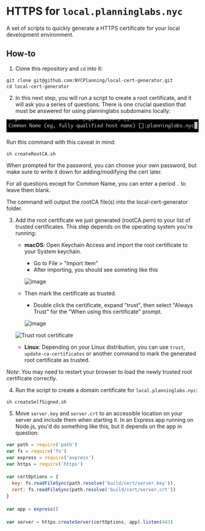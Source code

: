 # HTTPS for `local.planninglabs.nyc`

A set of scripts to quickly generate a HTTPS certificate for your local development environment.

## How-to

1. Clone this repository and `cd` into it:

```
git clone git@github.com:NYCPlanning/local-cert-generator.git
cd local-cert-generator
```
2. In this next step, you will run a script to create a root certificate, and it will ask you a series of questions. There is one crucial question that must be answered for using planninglabs subdomains locally:

![alt text](common-name.png)

Run this command with this caveat in mind:

```
sh createRootCA.sh
```

When prompted for the password, you can choose your own password, but make sure to write it down for adding/modifying the cert later.

For all questions except for Common Name, you can enter a period `.` to leave them blank. 

The command will output the rootCA file(s) into the local-cert-generator folder.

3. Add the root certificate we just generated (rootCA.pem) to your list of trusted certificates. This step depends on the operating system you're running:

    - **macOS**: Open Keychain Access and import the root certificate to your System keychain. 
      - Go to File > "Import Item"
      - After importing, you should see someting like this
      
      ![image](https://user-images.githubusercontent.com/3311663/78997227-2182bd00-7b14-11ea-8a9c-4012d3d4eb92.png)

    - Then mark the certificate as trusted.
      -  Double click the certificate, expand "trust", then select "Always Trust" for the "When using this certificate" prompt.

      ![image](https://user-images.githubusercontent.com/3311663/78997488-a968c700-7b14-11ea-8a39-a0c00d1e1722.png)


    ![Trust root certificate](https://cdn-images-1.medium.com/max/1600/1*NWwMb0yV9ClHDj87Kug9Ng.png)
    

    - **Linux**: Depending on your Linux distribution, you can use `trust`, `update-ca-certificates` or another command to mark the generated root certificate as trusted.

*Note*: You may need to restart your browser to load the newly trusted root certificate correctly.

4. Run the script to create a domain certificate for `local.planninglabs.nyc`: 

```
sh createSelfSigned.sh
```

5. Move `server.key` and `server.crt` to an accessible location on your server and include them when starting it. In an Express app running on Node.js, you'd do something like this, but it depends on the app in question:

```js
var path = require('path')
var fs = require('fs')
var express = require('express')
var https = require('https')

var certOptions = {
  key: fs.readFileSync(path.resolve('build/cert/server.key')),
  cert: fs.readFileSync(path.resolve('build/cert/server.crt'))
}

var app = express()

var server = https.createServer(certOptions, app).listen(443)
```
